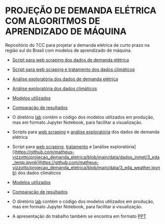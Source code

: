 # PROJEÇÃO DE DEMANDA ELÉTRICA COM ALGORITMOS DE APRENDIZADO DE MÁQUINA
Repositório do TCC para projetar a demanda elétrica de curto prazo na região sul do Brasil com modelos de aprendizado de máquina. 
<br>
* [Script para web scraping dos dados de demanda elétrica](https://github.com/matheus-vizzotto/projecao_demanda_eletrica/blob/main/data/1_scrape_elec_load.py)
* [Script para web scraping e tratamento dos dados climáticos](https://github.com/matheus-vizzotto/projecao_demanda_eletrica/blob/main/data/scrape_elec_load.py)
* [Análise exploratória dos dados de demanda elétrica](https://github.com/matheus-vizzotto/projecao_demanda_eletrica/blob/main/data/eda_load.ipynb)
* [Análise exploratória dos dados climáticos](https://github.com/matheus-vizzotto/projecao_demanda_eletrica/blob/main/data/eda_weather.ipynb)
* [Modelos utilizados](https://github.com/matheus-vizzotto/projecao_demanda_eletrica/tree/main/models/forecasts)
* [Comparação de resultados](https://github.com/matheus-vizzotto/projecao_demanda_eletrica/blob/main/models/forecasts/compare_fcs.ipynb)
* O diretório [lab](https://github.com/matheus-vizzotto/projecao_demanda_eletrica/tree/main/lab) contém o código dos modelos utilizados em produção, mas em formato Jupyter Notebook, para facilitar a visualização.




* Scripts para [web scraping](https://github.com/matheus-vizzotto/projecao_demanda_eletrica/blob/main/data/1_scrape_elec_load.py) e [análise exploratória](https://github.com/matheus-vizzotto/projecao_demanda_eletrica/blob/main/data/2_eda_load.ipynb) dos dados de demanda elétrica
* Script para [web scraping](https://github.com/matheus-vizzotto/projecao_demanda_eletrica/blob/main/data/dados_inmet/1_scraper_temp.ipynb), [tratamento](https://github.com/matheus-vizzotto/projecao_demanda_eletrica/blob/main/data/dados_inmet/2_temp_wrangling.ipynb) e [análise exploratória][(https://github.com/matheus-vizzotto/projecao_demanda_eletrica/blob/main/data/dados_inmet/3_eda_temp.ipynb](https://github.com/matheus-vizzotto/projecao_demanda_eletrica/blob/main/data/3_eda_weather.ipynb) dos dados climáticos
* [Modelos utilizados](https://github.com/matheus-vizzotto/projecao_demanda_eletrica/tree/main/models/forecasts)
* [Comparação de resultados](https://github.com/matheus-vizzotto/projecao_demanda_eletrica/blob/main/models/forecasts/12_compare_fcs.ipynb)
* O diretório [lab](https://github.com/matheus-vizzotto/projecao_demanda_eletrica/tree/main/lab) contém o código dos modelos utilizados em produção, mas em formato Jupyter Notebook, para facilitar a visualização.
* A apresentação do trabalho também se encontra em formato [PPT](https://docs.google.com/presentation/d/1q7WB4qba9i__uf1zBRZLcRWGmj5rYZ49zIcowuaBX8c/edit?usp=sharing)
